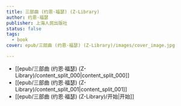```yaml
---
title: 三部曲 (约恩·福瑟) (Z-Library)
author: 约恩·福瑟
publisher: 上海人民出版社
status: false
tags:
  - book
cover: epub/三部曲 (约恩·福瑟) (Z-Library)/images/cover_image.jpg

---
```

- [[epub/三部曲 (约恩·福瑟) (Z-Library)/content_split_000|content_split_000]]
- [[epub/三部曲 (约恩·福瑟) (Z-Library)/content_split_001|content_split_001]]
- [[epub/三部曲 (约恩·福瑟) (Z-Library)/开始|开始]]
